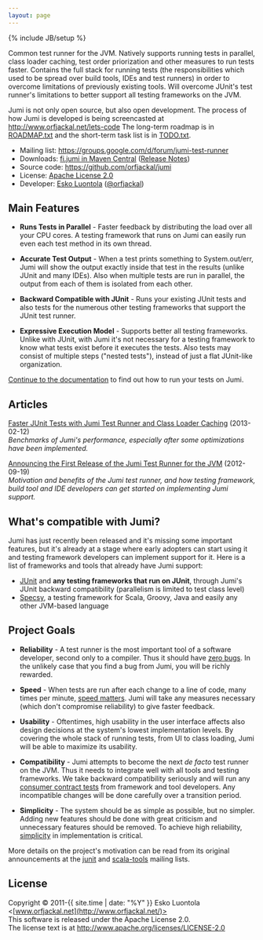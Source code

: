 ```yaml
---
layout: page
---
```

{% include JB/setup %}

Common test runner for the JVM. Natively supports running tests in parallel, class loader caching, test order priorization and other measures to run tests faster. Contains the full stack for running tests (the responsibilities which used to be spread over build tools, IDEs and test runners) in order to overcome limitations of previously existing tools. Will overcome JUnit's test runner's limitations to better support all testing frameworks on the JVM.

Jumi is not only open source, but also open development. The process of how Jumi is developed is being screencasted at <http://www.orfjackal.net/lets-code> The long-term roadmap is in [ROADMAP.txt](https://github.com/orfjackal/jumi/blob/master/ROADMAP.txt) and the short-term task list is in [TODO.txt](https://github.com/orfjackal/jumi/blob/master/TODO.txt).

- Mailing list: <https://groups.google.com/d/forum/jumi-test-runner>
- Downloads: [fi.jumi in Maven Central](http://search.maven.org/#search%7Cga%7C1%7Cg%3A%22fi.jumi%22) ([Release Notes](https://github.com/orfjackal/jumi/blob/master/RELEASE-NOTES.md))
- Source code: <https://github.com/orfjackal/jumi>
- License: [Apache License 2.0](http://www.apache.org/licenses/LICENSE-2.0)
- Developer: [Esko Luontola](https://github.com/orfjackal) ([@orfjackal](http://twitter.com/orfjackal))


Main Features
-------------

- **Runs Tests in Parallel** - Faster feedback by distributing the load over all your CPU cores. A testing framework that runs on Jumi can easily run even each test method in its own thread.

- **Accurate Test Output** - When a test prints something to System.out/err, Jumi will show the output exactly inside that test in the results (unlike JUnit and many IDEs). Also when multiple tests are run in parallel, the output from each of them is isolated from each other.

- **Backward Compatible with JUnit** - Runs your existing JUnit tests and also tests for the numerous other testing frameworks that support the JUnit test runner.

- **Expressive Execution Model** - Supports better all testing frameworks. Unlike with JUnit, with Jumi it's not necessary for a testing framework to know what tests exist before it executes the tests. Also tests may consist of multiple steps ("nested tests"), instead of just a flat JUnit-like organization.

[Continue to the documentation](https://github.com/orfjackal/jumi/wiki) to find out how to run your tests on Jumi.


Articles
--------

[Faster JUnit Tests with Jumi Test Runner and Class Loader Caching](http://blog.orfjackal.net/2013/02/faster-junit-tests-with-jumi-test.html) (2013-02-12)  
*Benchmarks of Jumi's performance, especially after some optimizations have been implemented.*

[Announcing the First Release of the Jumi Test Runner for the JVM](http://www.youtube.com/watch?v=Ggi6yutRZ9Y) (2012-09-19)  
*Motivation and benefits of the Jumi test runner, and how testing framework, build tool and IDE developers can get started on implementing Jumi support.*


What's compatible with Jumi?
------------------

Jumi has just recently been released and it's missing some important features, but it's already at a stage where early adopters can start using it and testing framework developers can implement support for it. Here is a list of frameworks and tools that already have Jumi support:

- [JUnit](http://www.junit.org/) and **any testing frameworks that run on JUnit**, through Jumi's JUnit backward compatibility (parallelism is limited to test class level)
- [Specsy](http://specsy.org/), a testing framework for Scala, Groovy, Java and easily any other JVM-based language


Project Goals
-------------

- **Reliability** - A test runner is the most important tool of a software developer, second only to a compiler. Thus it should have [zero bugs](http://jamesshore.com/Agile-Book/no_bugs.html). In the unlikely case that you find a bug from Jumi, you will be richly rewarded.

- **Speed** - When tests are run after each change to a line of code, many times per minute, [speed matters](http://agileinaflash.blogspot.com/2009/02/first.html). Jumi will take any measures necessary (which don't compromise reliability) to give faster feedback.

- **Usability** - Oftentimes, high usability in the user interface affects also design decisions at the system's lowest implementation levels. By covering the whole stack of running tests, from UI to class loading, Jumi will be able to maximize its usability.

- **Compatibility** - Jumi attempts to become the next *de facto* test runner on the JVM. Thus it needs to integrate well with all tools and testing frameworks. We take backward compatibility seriously and will run any [consumer contract tests](http://martinfowler.com/articles/consumerDrivenContracts.html) from framework and tool developers. Any incompatible changes will be done carefully over a transition period.

- **Simplicity** - The system should be as simple as possible, but no simpler. Adding new features should be done with great criticism and unnecessary features should be removed. To achieve high reliability, [simplicity](http://www.jbrains.ca/permalink/the-four-elements-of-simple-design) in implementation is critical.

More details on the project's motivation can be read from its original announcements at the [junit](http://tech.groups.yahoo.com/group/junit/message/22933) and [scala-tools](http://scala-programming-language.1934581.n4.nabble.com/scala-tools-Common-Test-Runner-for-JVM-td2536290.html) mailing lists.


License
-------

Copyright © 2011-{{ site.time | date: "%Y" }} Esko Luontola <[www.orfjackal.net](http://www.orfjackal.net/)>  
This software is released under the Apache License 2.0.  
The license text is at <http://www.apache.org/licenses/LICENSE-2.0>
